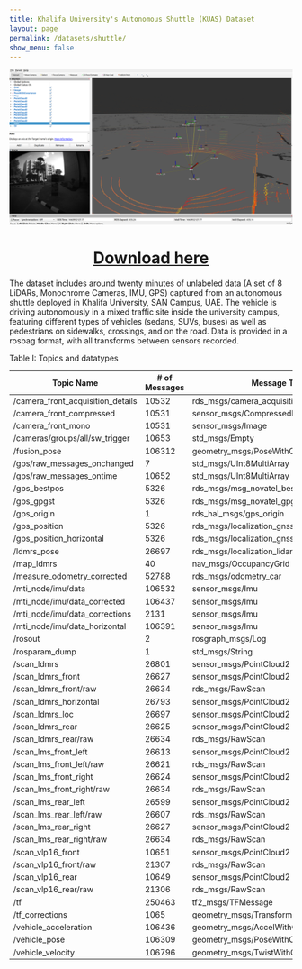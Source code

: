 ```yaml
---
title: Khalifa University's Autonomous Shuttle (KUAS) Dataset
layout: page
permalink: /datasets/shuttle/
show_menu: false
---
```

<img src="/assets/KUAS_Dataset.png"/>
<h1 style="text-align:center"> <a href="https://drive.google.com/drive/folders/1pLg3zBLOQqoy38PMSnsyeirGmGAAIQVU"> Download here </a></h1>


The dataset includes around twenty minutes of unlabeled data (A set of 8 LiDARs, Monochrome Cameras, IMU, GPS) captured from an autonomous shuttle deployed in Khalifa University, SAN Campus, UAE. The vehicle is driving autonomously in a mixed traffic site inside the university campus, featuring different types of vehicles (sedans, SUVs, buses) as well as pedestrians on sidewalks, crossings, and on the road.
Data is provided in a rosbag format, with all transforms between sensors recorded.

Table I: Topics and datatypes

| Topic Name | # of Messages | Message Type |
| --- | --- | --- |
| /camera\_front\_acquisition\_details | 10532 | rds\_msgs/camera\_acquisition\_details |
| /camera\_front\_compressed | 10531 | sensor\_msgs/CompressedImage |
| /camera\_front\_mono | 10531 | sensor\_msgs/Image |
| /cameras/groups/all/sw\_trigger | 10653 | std\_msgs/Empty |
| /fusion\_pose | 106312 | geometry\_msgs/PoseWithCovarianceStampe |
| /gps/raw\_messages\_onchanged | 7 | std\_msgs/UInt8MultiArray |
| /gps/raw\_messages\_ontime | 10652 | std\_msgs/UInt8MultiArray |
| /gps\_bestpos | 5326 | rds\_msgs/msg\_novatel\_bestpos |
| /gps\_gpgst | 5326 | rds\_msgs/msg\_novatel\_gpgst |
| /gps\_origin | 1 | rds\_hal\_msgs/gps\_origin |
| /gps\_position | 5326 | rds\_msgs/localization\_gnss |
| /gps\_position\_horizontal | 5326 | rds\_msgs/localization\_gnss |
| /ldmrs\_pose | 26697 | rds\_msgs/localization\_lidar |
| /map\_ldmrs | 40 | nav\_msgs/OccupancyGrid |
| /measure\_odometry\_corrected | 52788 | rds\_msgs/odometry\_car |
| /mti\_node/imu/data | 106532 | sensor\_msgs/Imu |
| /mti\_node/imu/data\_corrected | 106437 | sensor\_msgs/Imu |
| /mti\_node/imu/data\_corrections | 2131 | sensor\_msgs/Imu |
| /mti\_node/imu/data\_horizontal | 106391 | sensor\_msgs/Imu |
| /rosout | 2 | rosgraph\_msgs/Log |
| /rosparam\_dump | 1 | std\_msgs/String |
| /scan\_ldmrs | 26801 | sensor\_msgs/PointCloud2 |
| /scan\_ldmrs\_front | 26627 | sensor\_msgs/PointCloud2 |
| /scan\_ldmrs\_front/raw | 26634 | rds\_msgs/RawScan |
| /scan\_ldmrs\_horizontal | 26793 | sensor\_msgs/PointCloud2 |
| /scan\_ldmrs\_loc | 26697 | sensor\_msgs/PointCloud2 |
| /scan\_ldmrs\_rear | 26625 | sensor\_msgs/PointCloud2 |
| /scan\_ldmrs\_rear/raw | 26634 | rds\_msgs/RawScan |
| /scan\_lms\_front\_left | 26613 | sensor\_msgs/PointCloud2 |
| /scan\_lms\_front\_left/raw | 26621 | rds\_msgs/RawScan |
| /scan\_lms\_front\_right | 26624 | sensor\_msgs/PointCloud2 |
| /scan\_lms\_front\_right/raw | 26634 | rds\_msgs/RawScan |
| /scan\_lms\_rear\_left | 26599 | sensor\_msgs/PointCloud2 |
| /scan\_lms\_rear\_left/raw | 26607 | rds\_msgs/RawScan |
| /scan\_lms\_rear\_right | 26627 | sensor\_msgs/PointCloud2 |
| /scan\_lms\_rear\_right/raw | 26634 | rds\_msgs/RawScan |
| /scan\_vlp16\_front | 10651 | sensor\_msgs/PointCloud2 |
| /scan\_vlp16\_front/raw | 21307 | rds\_msgs/RawScan |
| /scan\_vlp16\_rear | 10649 | sensor\_msgs/PointCloud2 |
| /scan\_vlp16\_rear/raw | 21306 | rds\_msgs/RawScan |
| /tf | 250463 | tf2\_msgs/TFMessage |
| /tf\_corrections | 1065 | geometry\_msgs/TransformStamped |
| /vehicle\_acceleration | 106436 | geometry\_msgs/AccelWithCovarianceStamped |
| /vehicle\_pose | 106309 | geometry\_msgs/PoseWithCovarianceStamped |
| /vehicle\_velocity | 106796 | geometry\_msgs/TwistWithCovarianceStamped |

